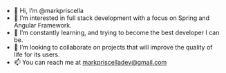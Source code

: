 - 👋 Hi, I’m @markpriscella
- 👀 I’m interested in full stack development with a focus on Spring and Angular Framework.
- 🌱 I’m constantly learning, and trying to become the best developer I can be.
- 💞️ I’m looking to collaborate on projects that will improve the quality of life for its users.
- 📫 You can reach me at markpriscelladev@gmail.com

<!---
markpriscella/markpriscella is a ✨ special ✨ repository because its `README.md` (this file) appears on your GitHub profile.
You can click the Preview link to take a look at your changes.
--->
